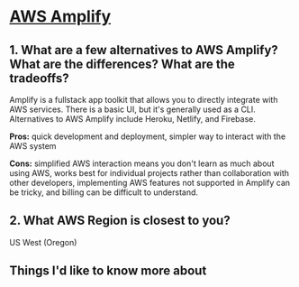 # [AWS Amplify](https://beabetterdev.com/2021/09/22/what-is-aws-amplify/)

## 1. What are a few alternatives to AWS Amplify? What are the differences? What are the tradeoffs?

Amplify is a fullstack app toolkit that allows you to directly integrate with AWS services. There is a basic UI, but it's generally used as a CLI. Alternatives to AWS Amplify include Heroku, Netlify, and Firebase.

**Pros:** quick development and deployment, simpler way to interact with the AWS system

**Cons:** simplified AWS interaction means you don't learn as much about using AWS, works best for individual projects rather than collaboration with other developers, implementing AWS features not supported in Amplify can be tricky, and billing can be difficult to understand.

## 2. What AWS Region is closest to you?

US West (Oregon)

## Things I'd like to know more about
